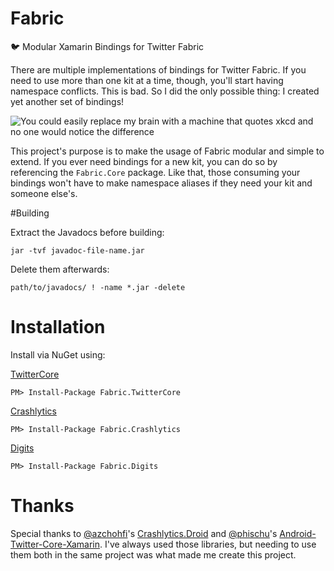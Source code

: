 # Fabric
:bird: Modular Xamarin Bindings for Twitter Fabric

There are multiple implementations of bindings for Twitter Fabric. If you need to use more than one kit at a time, though, you'll start having namespace conflicts. This is bad. So I did the only possible thing: I created yet another set of bindings!

![You could easily replace my brain with a machine that quotes xkcd and no one would notice the difference](http://imgs.xkcd.com/comics/standards.png)

This project's purpose is to make the usage of Fabric modular and simple to extend. If you ever need bindings for a new kit, you can do so by referencing the `Fabric.Core` package. Like that, those consuming your bindings won't have to make namespace aliases if they need your kit and someone else's.

#Building

Extract the Javadocs before building:

``jar -tvf javadoc-file-name.jar``

Delete them afterwards:

``path/to/javadocs/ ! -name *.jar -delete``

# Installation

Install via NuGet using:

[TwitterCore](https://www.nuget.org/packages/Fabric.TwitterCore/)

``PM> Install-Package Fabric.TwitterCore``

[Crashlytics](https://www.nuget.org/packages/Fabric.Crashlytics/)

``PM> Install-Package Fabric.Crashlytics``

[Digits](https://www.nuget.org/packages/Fabric.Digits/)

``PM> Install-Package Fabric.Digits``

# Thanks
Special thanks to [@azchohfi](https://github.com/azchohfi)'s [Crashlytics.Droid](https://github.com/azchohfi/Crashlytics.Droid) and [@phischu](https://github.com/phischu/Android-Twitter-Core-Xamarin)'s [Android-Twitter-Core-Xamarin](https://github.com/phischu/Android-Twitter-Core-Xamarin). I've always used those libraries, but needing to use them both in the same project was what made me create this project.
